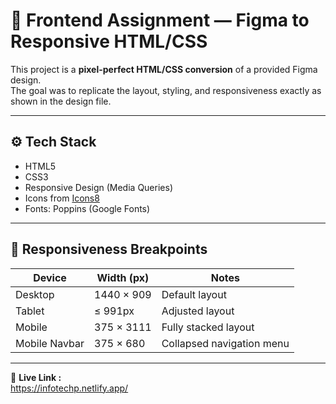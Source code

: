 # 🎯 Frontend Assignment — Figma to Responsive HTML/CSS

This project is a **pixel-perfect HTML/CSS conversion** of a provided Figma design.  
The goal was to replicate the layout, styling, and responsiveness exactly as shown in the design file.

---


## ⚙️ Tech Stack

- HTML5  
- CSS3  
- Responsive Design (Media Queries)  
- Icons from [Icons8](https://icons8.com/)  
- Fonts: Poppins (Google Fonts)

---

## 📱 Responsiveness Breakpoints

| Device | Width (px) | Notes |
|--------|-------------|-------|
| Desktop | 1440 × 909 | Default layout |
| Tablet | ≤ 991px | Adjusted layout |
| Mobile | 375 × 3111 | Fully stacked layout |
| Mobile Navbar | 375 × 680 | Collapsed navigation menu |

---


📢 **Live Link :**  
https://infotechp.netlify.app/
